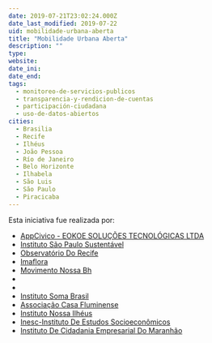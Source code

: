 ```yaml
---
date: 2019-07-21T23:02:24.000Z
date_last_modified: 2019-07-22
uid: mobilidade-urbana-aberta
title: "Mobilidade Urbana Aberta"
description: ""
type: 
website: 
date_ini: 
date_end: 
tags:
  - monitoreo-de-servicios-publicos
  - transparencia-y-rendicion-de-cuentas
  - participación-ciudadana
  - uso-de-datos-abiertos
cities: 
  - Brasilia
  - Recife
  - Ilhéus
  - João Pessoa
  - Río de Janeiro
  - Belo Horizonte
  - Ilhabela
  - São Luis
  - São Paulo
  - Piracicaba
---
```


Esta iniciativa fue realizada por:

- [AppCivico - EOKOE SOLUÇÕES TECNOLÓGICAS LTDA](/i/appcivico-eokoe-solucoes-tecnologicas.html)
- [Instituto São Paulo Sustentável](/i/instituto-são-paulo-sustentavel.html)
- [Observatório Do Recife](/i/observatorio-do-recife.html)
- [Imaflora](/i/imaflora.html)
- [Movimento Nossa Bh](/i/movimento-nossa-bh.html)
- [](/i/appcivico-eokoe-solucões-tecnologicas-ltda.html)
- [](/i/instituto-ilhabela-sustentavel.html)
- [Instituto Soma Brasil](/i/instituto-soma-brasil.html)
- [Associação Casa Fluminense](/i/associacão-casa-fluminense.html)
- [Instituto Nossa Ilhéus](/i/instituto-nossa-ilheus.html)
- [Inesc-Instituto De Estudos Socioeconômicos](/i/inesc-instituto-de-estudos-socioeconomicos.html)
- [Instituto De Cidadania Empresarial Do Maranhão](/i/instituto-de-cidadania-empresarial-do-maranhão.html)
